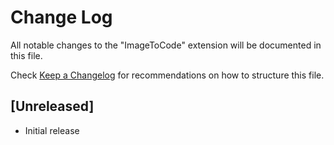 # Change Log

All notable changes to the "ImageToCode" extension will be documented in this file.

Check [Keep a Changelog](http://keepachangelog.com/) for recommendations on how to structure this file.

## [Unreleased]

- Initial release